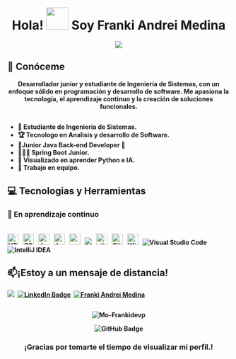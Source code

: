 

<h1 align="center"><b>Hola!  <img src='https://raw.githubusercontent.com/ShahriarShafin/ShahriarShafin/main/Assets/handshake.gif' width="50px" height="50px">  Soy Franki Andrei Medina</h1>

<p align="center">
  <a href="https://github.com/DenverCoder1/readme-typing-svg"><img src="https://readme-typing-svg.herokuapp.com/?lines=Analista%20y%20Desarrollador%20de%20Software;Estudiante%20de%20Ingenieria%20de%20Sistemas&center=true&width=440&height=50"></a>
</p>

<h2> 🔭 Conóceme </h2>


<p align = "center">
Desarrollador junior y estudiante de Ingeniería de Sistemas, con un enfoque sólido en programación y desarrollo de software. Me apasiona la tecnología, el aprendizaje continuo y la creación de soluciones funcionales.
</p>
<h2></h2>

- :school: Estudiante de Ingenieria de Sistemas.
- 🏆 Tecnologo en Analisis y desarrollo de Software.
- 👑Junior Java Back-end Developer :penguin:
- 👨🏽‍💻 Spring Boot Junior.
- 🌱 Visualizado en aprender Python e IA.
- 👯 Trabajo en equipo.

<h2> 💻 Tecnologias y Herramientas</h2>
<h3>🚀 En aprendizaje continuo </h3>
<br>
<span><img src="https://img.shields.io/badge/HTML5-E34F26?style=for-the-badge&logo=html5&logoColor=white" alt="HTML5 logo" title="HTML5" height="25" /></span>
&nbsp;
<span><img src="https://img.shields.io/badge/CSS3-1572B6?style=for-the-badge&logo=css3&logoColor=white" alt="CSS3 logo" title="CSS3" height="25" /></span>
&nbsp;
<span><img src="https://img.shields.io/badge/JavaScript-323330?style=for-the-badge&logo=javascript&logoColor=F7DF1E" alt="JavaScript logo" title="JavaScript" height="25" /></span>
&nbsp;
<span>
<img src = "https://img.shields.io/badge/Java-ED8B00?style=for-the-badge&logo=java&logoColor=white" alt="Java logo"  title="Java" height="25"/>
</span>
&nbsp;
<span><img src = "https://img.shields.io/badge/spring%20boot-6DB33F.svg?style=for-the-badge&logo=springboot&logoColor=white" alt="spring Boot" title="spring Boot" height="25" /></span>
&nbsp;
<span><img src = "https://img.shields.io/badge/postgres-%23316192.svg?style=for-the-badge&logo=postgresql&logoColor=white" /></span>
&nbsp;
<span><img src="https://img.shields.io/badge/GIT-E44C30?style=for-the-badge&logo=git&logoColor=white" alt="git logo" title="Git" height="25" /></span>
&nbsp;
<span><img src="https://img.shields.io/badge/GitHub-100000?style=for-the-badge&logo=github&logoColor=white" alt="Github logo" title="Github" height="25" /></span>
&nbsp;
<span><img src = "https://img.shields.io/badge/Windows-0078D6?style=for-the-badge&logo=windows&logoColor=white" alt="Windows Logo"  title="Windows" height="25"/></span>
&nbsp;
<span><img alt="Visual Studio Code" src="https://img.shields.io/badge/Visual%20Studio%20Code-0078d7.svg?logo=visual-studio-code&logoColor=white"/></span>
&nbsp;
<span><img alt="IntelliJ IDEA" src="https://img.shields.io/badge/IntelliJ%20IDEA-000000.svg?logo=intellij-idea&logoColor=white"/></span>
&nbsp;
  
</br>
<h2>📫¡Estoy a un mensaje de distancia! </h2>


[![](https://img.shields.io/badge/-franmec71@hotmail.com-red?style=flat-square&logo=Hotmail&logoColor=white)](mailto:franmec71@hotmail.com)&nbsp;
[![LinkedIn Badge](https://img.shields.io/badge/-Franki_Andrei_Medina-blue?style=flat-square&logo=Linkedin&logoColor=white&link=https://www.linkedin.com/in/franki-andrei-medina-back-end/)](https://www.linkedin.com/in/Franki-Andrei-medina-back-end/)&nbsp;
<a href="https://wa.me/573112479727" target="_blank">
  <img alt="Franki Andrei Medina" src="https://img.shields.io/badge/Franki Andrei Medina-25D366?logo=whatsapp&logoColor=white"/>
</a>
<h2></h2>
<p align="center"> 
  <img src="https://komarev.com/ghpvc/?username=Mo-Frankidevp&label=Visualizaciones&color=25D366" alt="Mo-Frankidevp" />
</p>

<p align = "center">
  <img src="https://img.shields.io/github/followers/Frankidevp?label=Seguidores&style=social" alt="GitHub Badge"/>
</p>

<h3 align="center">¡Gracias por tomarte el tiempo de visualizar mi perfil.!</h3>

